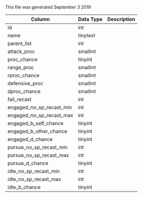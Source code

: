 This file was generated September 3 2019

| Column                   | Data Type | Description |
| ------------------------ | --------- | ----------- |
| id                       | int       |             |
| name                     | tinytext  |             |
| parent_list              | int       |             |
| attack_proc              | smallint  |             |
| proc_chance              | tinyint   |             |
| range_proc               | smallint  |             |
| rproc_chance             | smallint  |             |
| defensive_proc           | smallint  |             |
| dproc_chance             | smallint  |             |
| fail_recast              | int       |             |
| engaged_no_sp_recast_min | int       |             |
| engaged_no_sp_recast_max | int       |             |
| engaged_b_self_chance    | tinyint   |             |
| engaged_b_other_chance   | tinyint   |             |
| engaged_d_chance         | tinyint   |             |
| pursue_no_sp_recast_min  | int       |             |
| pursue_no_sp_recast_max  | int       |             |
| pursue_d_chance          | tinyint   |             |
| idle_no_sp_recast_min    | int       |             |
| idle_no_sp_recast_max    | int       |             |
| idle_b_chance            | tinyint   |             |